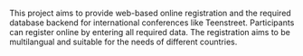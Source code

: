 This project aims to provide web-based online registration and the required database backend for international conferences like Teenstreet.
Participants can register online by entering all required data.
The registration aims to be multilangual and suitable for the needs of different countries.